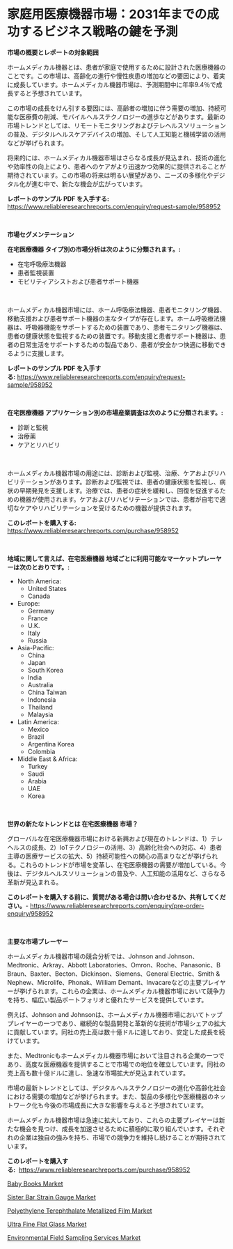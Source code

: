 <p><h1>家庭用医療機器市場：2031年までの成功するビジネス戦略の鍵を予測</h1></p><p><strong>市場の概要とレポートの対象範囲</strong></p>
<p><p>ホームメディカル機器とは、患者が家庭で使用するために設計された医療機器のことです。この市場は、高齢化の進行や慢性疾患の増加などの要因により、着実に成長しています。ホームメディカル機器市場は、予測期間中に年率9.4％で成長すると予想されています。</p><p>この市場の成長をけん引する要因には、高齢者の増加に伴う需要の増加、持続可能な医療費の削減、モバイルヘルステクノロジーの進歩などがあります。最新の市場トレンドとしては、リモートモニタリングおよびテレヘルスソリューションの普及、デジタルヘルスケアデバイスの増加、そして人工知能と機械学習の活用などが挙げられます。</p><p>将来的には、ホームメディカル機器市場はさらなる成長が見込まれ、技術の進化や効率性の向上により、患者へのケアがより迅速かつ効果的に提供されることが期待されています。この市場の将来は明るい展望があり、ニーズの多様化やデジタル化が進む中で、新たな機会が広がっています。</p></p>
<p><strong>レポートのサンプル PDF を入手する:</strong> <a href="https://www.reliableresearchreports.com/enquiry/request-sample/958952">https://www.reliableresearchreports.com/enquiry/request-sample/958952</a></p>
<p>&nbsp;</p>
<p><strong>市場セグメンテーション</strong></p>
<p><strong>在宅医療機器 タイプ別の市場分析は次のように分類されます。:</strong></p>
<p><ul><li>在宅呼吸療法機器</li><li>患者監視装置</li><li>モビリティアシストおよび患者サポート機器</li></ul></p>
<p>&nbsp;</p>
<p><p>ホームメディカル機器市場には、ホーム呼吸療法機器、患者モニタリング機器、移動支援および患者サポート機器の主なタイプが存在します。ホーム呼吸療法機器は、呼吸器機能をサポートするための装置であり、患者モニタリング機器は、患者の健康状態を監視するための装置です。移動支援と患者サポート機器は、患者の日常生活をサポートするための製品であり、患者が安全かつ快適に移動できるように支援します。</p></p>
<p><strong>レポートのサンプル PDF を入手する:</strong>&nbsp;<a href="https://www.reliableresearchreports.com/enquiry/request-sample/958952">https://www.reliableresearchreports.com/enquiry/request-sample/958952</a></p>
<p>&nbsp;</p>
<p><strong> 在宅医療機器 アプリケーション別の市場産業調査は次のように分類されます。:</strong></p>
<p><ul><li>診断と監視</li><li>治療薬</li><li>ケアとリハビリ</li></ul></p>
<p>&nbsp;</p>
<p><p>ホームメディカル機器市場の用途には、診断および監視、治療、ケアおよびリハビリテーションがあります。診断および監視では、患者の健康状態を監視し、病状の早期発見を支援します。治療では、患者の症状を緩和し、回復を促進するための機器が使用されます。ケアおよびリハビリテーションでは、患者が自宅で適切なケアやリハビリテーションを受けるための機器が提供されます。</p></p>
<p><strong>このレポートを購入する:</strong>&nbsp; <a href="https://www.reliableresearchreports.com/purchase/958952">https://www.reliableresearchreports.com/purchase/958952</a></p>
<p>&nbsp;</p>
<p><strong>地域に関して言えば、在宅医療機器 地域ごとに利用可能なマーケットプレーヤーは次のとおりです。:</strong></p>
<p><ul>
    <li>
        North America:
        <ul>
            <li>United States</li>
            <li>Canada</li>
        </ul>
    </li>
    <li>
        Europe:
        <ul>
            <li>Germany</li>
            <li>France</li>
            <li>U.K.</li>
            <li>Italy</li>
            <li>Russia</li>
        </ul>
    </li>
    <li>
        Asia-Pacific:
        <ul>
            <li>China</li>
            <li>Japan</li>
            <li>South Korea</li>
            <li>India</li>
            <li>Australia</li>
            <li>China Taiwan</li>
            <li>Indonesia</li>
            <li>Thailand</li>
            <li>Malaysia</li>
        </ul>
    </li>
    <li>
        Latin America:
        <ul>
            <li>Mexico</li>
            <li>Brazil</li>
            <li>Argentina Korea</li>
            <li>Colombia</li>
        </ul>
    </li>
    <li>
        Middle East & Africa:
        <ul>
            <li>Turkey</li>
            <li>Saudi</li>
            <li>Arabia</li>
            <li>UAE</li>
            <li>Korea</li>
        </ul>
    </li>
    </ul></p>
<p>&nbsp;</p>
<p><strong>世界の新たなトレンドとは 在宅医療機器 市場？</strong></p>
<p><p>グローバルな在宅医療機器市場における新興および現在のトレンドは、1）テレヘルスの成長、2）IoTテクノロジーの活用、3）高齢化社会への対応、4）患者主導の医療サービスの拡大、5）持続可能性への関心の高まりなどが挙げられる。これらのトレンドが市場を変革し、在宅医療機器の需要が増加している。今後は、デジタルヘルスソリューションの普及や、人工知能の活用など、さらなる革新が見込まれる。</p></p>
<p><strong>このレポートを購入する前に、質問がある場合は問い合わせるか、共有してください。</strong>- <a href="https://www.reliableresearchreports.com/enquiry/pre-order-enquiry/958952">https://www.reliableresearchreports.com/enquiry/pre-order-enquiry/958952</a></p>
<p>&nbsp;</p>
<p><strong>主要な市場プレーヤー</strong></p>
<p><p>ホームメディカル機器市場の競合分析では、Johnson and Johnson、Medtronic、Arkray、Abbott Laboratories、Omron、Roche、Panasonic、B Braun、Baxter、Becton、Dickinson、Siemens、General Electric、Smith & Nephew、Microlife、Phonak、William Demant、Invacareなどの主要プレイヤーが挙げられます。これらの企業は、ホームメディカル機器市場において競争力を持ち、幅広い製品ポートフォリオと優れたサービスを提供しています。</p><p>例えば、Johnson and Johnsonは、ホームメディカル機器市場においてトッププレイヤーの一つであり、継続的な製品開発と革新的な技術が市場シェアの拡大に貢献しています。同社の売上高は数十億ドルに達しており、安定した成長を続けています。</p><p>また、Medtronicもホームメディカル機器市場において注目される企業の一つであり、高度な医療機器を提供することで市場での地位を確立しています。同社の売上高も数十億ドルに達し、急速な市場拡大が見込まれています。</p><p>市場の最新トレンドとしては、デジタルヘルステクノロジーの進化や高齢化社会における需要の増加などが挙げられます。また、製品の多様化や医療機器のネットワーク化も今後の市場成長に大きな影響を与えると予想されています。</p><p>ホームメディカル機器市場は急速に拡大しており、これらの主要プレイヤーは新たな機会を見つけ、成長を加速させるために積極的に取り組んでいます。それぞれの企業は独自の強みを持ち、市場での競争力を維持し続けることが期待されています。</p></p>
<p><strong>このレポートを購入する:</strong>&nbsp;&nbsp;<a href="https://www.reliableresearchreports.com/purchase/958952">https://www.reliableresearchreports.com/purchase/958952</a></p>
<p><p><a href="https://carnation-joke-41f.notion.site/Baby-Books-Market-Size-Growth-Outlook-from-2024-to-2031-projecting-at-Market-s-Trends-Analysis-by--9ef7c88dbdb64db49495c072f3c2acbb">Baby Books Market</a></p><p><a href="https://extreme-scabiosa-c81.notion.site/Sister-Bar-Strain-Gauge-Market-Size-Growing-and-Forecasted-for-period-from-2024-2031-and-provides--a9daf48a55c043ed884d5d22868325a5">Sister Bar Strain Gauge Market</a></p><p><a href="https://view.publitas.com/reportprime-1/polyethylene-terephthalate-metallized-film-market-offers-provide-insightful-data-for-the-time-period-from-2024-to-2031-and-also-provide-analysis-based-on-application-type-and-region/">Polyethylene Terephthalate Metallized Film Market</a></p><p><a href="https://view.publitas.com/reportprime-1/ultra-fine-flat-glass-market-analysis-and-market-size-global-industry-overview-market-segmentation-and-forecast-2024-to-2031/">Ultra Fine Flat Glass Market</a></p><p><a href="https://adventurous-uranium-ef9.notion.site/Environmental-Field-Sampling-Services-Market-Insights-Market-Players-and-Forecast-Till-2031-85b6386fbd1f469d833c45eb013a6db5">Environmental Field Sampling Services Market</a></p></p>